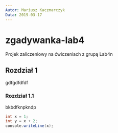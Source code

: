 ```yaml
---
Autor: Mariusz Kaczmarczyk
Data: 2019-03-17
---
```

# zgadywanka-lab4
Projek zaliczeniowy na ćwiczeniach z grupą Lab4n

## Rozdział 1

gdfgdfdfdf

### Rozdział 1.1

bkbdfknpkndp

```csharp
int x = 1;
int y = x + 2;
console.writeLine(x);
```
